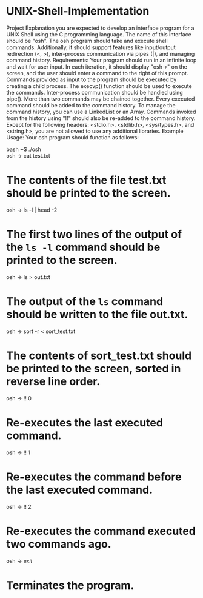 # UNIX-Shell-Implementation
Project Explanation 
you are expected to develop an interface program for a UNIX Shell using the C programming language. The name of this interface should be "osh". The osh program should take and execute shell commands. Additionally, it should support features like input/output redirection (<, >), inter-process communication via pipes (|), and managing command history.
Requirements:
Your program should run in an infinite loop and wait for user input. In each iteration, it should display "osh->" on the screen, and the user should enter a command to the right of this prompt.
Commands provided as input to the program should be executed by creating a child process.
The execvp() function should be used to execute the commands.
Inter-process communication should be handled using pipe(). More than two commands may be chained together.
Every executed command should be added to the command history. To manage the command history, you can use a LinkedList or an Array. Commands invoked from the history using "!!" should also be re-added to the command history.
Except for the following headers: <stdio.h>, <stdlib.h>, <sys/types.h>, and <string.h>, you are not allowed to use any additional libraries.
Example Usage:
Your osh program should function as follows:

bash
~$ ./osh  
osh -> cat test.txt  
# The contents of the file test.txt should be printed to the screen.  

osh -> ls -l | head -2  
# The first two lines of the output of the `ls -l` command should be printed to the screen.  

osh -> ls > out.txt  
# The output of the `ls` command should be written to the file out.txt.  

osh -> sort -r < sort_test.txt  
# The contents of sort_test.txt should be printed to the screen, sorted in reverse line order.  

osh -> !! 0  
# Re-executes the last executed command.  

osh -> !! 1  
# Re-executes the command before the last executed command.  

osh -> !! 2  
# Re-executes the command executed two commands ago.  

osh -> *exit*  
# Terminates the program.  
